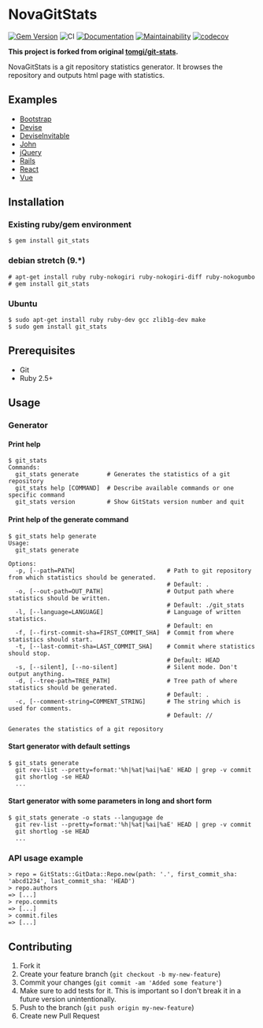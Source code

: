 # NovaGitStats

[![Gem Version](https://badge.fury.io/rb/nova_git_stats.svg)](https://badge.fury.io/rb/nova_git_stats)
![CI](https://github.com/mishina2228/nova_git_stats/workflows/CI/badge.svg)
[![Documentation](https://img.shields.io/badge/docs-rubydoc.info-blue.svg)](https://rubydoc.info/gems/nova_git_stats)
[![Maintainability](https://api.codeclimate.com/v1/badges/118cce63cc58fef4ae47/maintainability)](https://codeclimate.com/github/mishina2228/git_stats/maintainability)
[![codecov](https://codecov.io/gh/mishina2228/nova_git_stats/branch/master/graph/badge.svg?token=532RLO5L7A)](https://codecov.io/gh/mishina2228/nova_git_stats)

**This project is forked from original [tomgi/git-stats](https://github.com/tomgi/git_stats).**

NovaGitStats is a git repository statistics generator.
It browses the repository and outputs html page with statistics.

## Examples

* [Bootstrap](https://mishina2228.github.io/git_stats/bootstrap)
* [Devise](https://mishina2228.github.io/git_stats/devise)
* [DeviseInvitable](https://mishina2228.github.io/git_stats/devise_invitable)
* [John](https://mishina2228.github.io/git_stats/john)
* [jQuery](https://mishina2228.github.io/git_stats/jquery)
* [Rails](https://mishina2228.github.io/git_stats/rails)
* [React](https://mishina2228.github.io/git_stats/react)
* [Vue](https://mishina2228.github.io/git_stats/vue)

## Installation

### Existing ruby/gem environment

    $ gem install git_stats

### debian stretch (9.*)

    # apt-get install ruby ruby-nokogiri ruby-nokogiri-diff ruby-nokogumbo
    # gem install git_stats

### Ubuntu

    $ sudo apt-get install ruby ruby-dev gcc zlib1g-dev make
    $ sudo gem install git_stats

## Prerequisites

* Git
* Ruby 2.5+

## Usage

### Generator

#### Print help

    $ git_stats
    Commands:
      git_stats generate        # Generates the statistics of a git repository
      git_stats help [COMMAND]  # Describe available commands or one specific command
      git_stats version         # Show GitStats version number and quit

#### Print help of the generate command

    $ git_stats help generate
    Usage:
      git_stats generate

    Options:
      -p, [--path=PATH]                          # Path to git repository from which statistics should be generated.
                                                 # Default: .
      -o, [--out-path=OUT_PATH]                  # Output path where statistics should be written.
                                                 # Default: ./git_stats
      -l, [--language=LANGUAGE]                  # Language of written statistics.
                                                 # Default: en
      -f, [--first-commit-sha=FIRST_COMMIT_SHA]  # Commit from where statistics should start.
      -t, [--last-commit-sha=LAST_COMMIT_SHA]    # Commit where statistics should stop.
                                                 # Default: HEAD
      -s, [--silent], [--no-silent]              # Silent mode. Don't output anything.
      -d, [--tree-path=TREE_PATH]                # Tree path of where statistics should be generated.
                                                 # Default: .
      -c, [--comment-string=COMMENT_STRING]      # The string which is used for comments.
                                                 # Default: //

    Generates the statistics of a git repository

#### Start generator with default settings

    $ git_stats generate
      git rev-list --pretty=format:'%h|%at|%ai|%aE' HEAD | grep -v commit
      git shortlog -se HEAD
      ...

#### Start generator with some parameters in long and short form

    $ git_stats generate -o stats --langugage de
      git rev-list --pretty=format:'%h|%at|%ai|%aE' HEAD | grep -v commit
      git shortlog -se HEAD
      ...

### API usage example

    > repo = GitStats::GitData::Repo.new(path: '.', first_commit_sha: 'abcd1234', last_commit_sha: 'HEAD')
    > repo.authors
    => [...]
    > repo.commits
    => [...]
    > commit.files
    => [...]

## Contributing

1. Fork it
2. Create your feature branch (`git checkout -b my-new-feature`)
3. Commit your changes (`git commit -am 'Added some feature'`)
4. Make sure to add tests for it. This is important so I don't break it in a future version unintentionally.
5. Push to the branch (`git push origin my-new-feature`)
6. Create new Pull Request
